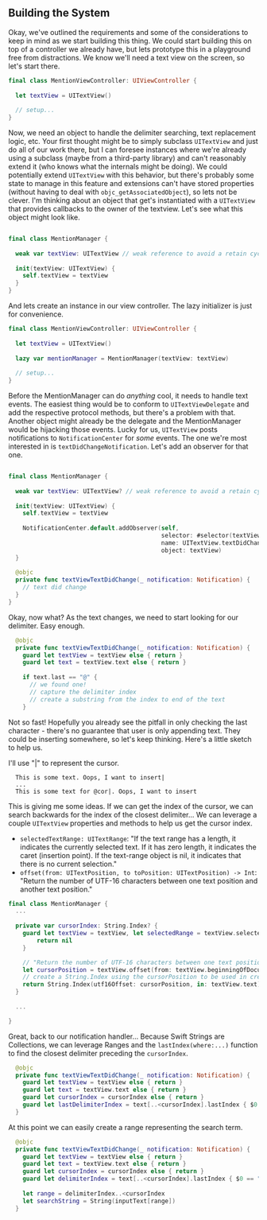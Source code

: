 ## Building the System

Okay, we've outlined the requirements and some of the considerations to keep in mind as we start building this thing. We could start building this on top of a controller we already have, but lets prototype this in a playground free from distractions. We know we'll need a text view on the screen, so let's start there.

```swift
final class MentionViewController: UIViewController {
  
  let textView = UITextView()
  
  // setup...
}
```

Now, we need an object to handle the delimiter searching, text replacement logic, etc. Your first thought might be to simply subclass `UITextView` and just do all of our work there, but I can foresee instances where we're already using a subclass (maybe from a third-party library) and can't reasonably extend it (who knows what the internals might be doing). We could potentially extend `UITextView` with this behavior, but there's probably some state to manage in this feature and extensions can't have stored properties (without having to deal with `objc_getAssociatedObject`), so lets not be clever. I'm thinking about an object that get's instantiated with a `UITextView` that provides callbacks to the owner of the textview. Let's see what this object might look like.

```swift

final class MentionManager {
  
  weak var textView: UITextView // weak reference to avoid a retain cycle
  
  init(textView: UITextView) {
    self.textView = textView
  }
}
```

And lets create an instance in our view controller. The lazy initializer is just for convenience.

```swift
final class MentionViewController: UIViewController {
  
  let textView = UITextView()
  
  lazy var mentionManager = MentionManager(textView: textView)
  
  // setup...
}
```

Before the MentionManager can do _anything_ cool, it needs to handle text events. The easiest thing would be to conform to `UITextViewDelegate` and add the respective protocol methods, but there's a problem with that. Another object might already be the delegate and the MentionManager would be hijacking those events. Lucky for us, `UITextView` posts notifications to `NotificationCenter` for _some_ events. The one we're most interested in is `textDidChangeNotification`. Let's add an observer for that one.

```swift

final class MentionManager {
  
  weak var textView: UITextView? // weak reference to avoid a retain cycle
  
  init(textView: UITextView) {
    self.textView = textView
    
    NotificationCenter.default.addObserver(self,
                                           selector: #selector(textViewTextDidChange),
                                           name: UITextView.textDidChangeNotification,
                                           object: textView)
  }
  
  @objc
  private func textViewTextDidChange(_ notification: Notification) {
    // text did change
  }
}
```

Okay, now what? As the text changes, we need to start looking for our delimiter. Easy enough.

```swift
  @objc
  private func textViewTextDidChange(_ notification: Notification) {
    guard let textView = textView else { return }
    guard let text = textView.text else { return }
    
    if text.last == "@" {
      // we found one!
      // capture the delimiter index
      // create a substring from the index to end of the text
    }
```

Not so fast! Hopefully you already see the pitfall in only checking the last character - there's no guarantee that user is only appending text. They could be inserting somewhere, so let's keep thinking. Here's a little sketch to help us.

I'll use "|" to represent the cursor.
```text
  This is some text. Oops, I want to insert|
  ...
  This is some text for @cor|. Oops, I want to insert
```

This is giving me some ideas. If we can get the index of the cursor, we can search backwards for the index of the closest delimiter... We can leverage a couple `UITextView` properties and methods to help us get the cursor index.
- `selectedTextRange: UITextRange`: "If the text range has a length, it indicates the currently selected text. If it has zero length, it indicates the caret (insertion point). If the text-range object is nil, it indicates that there is no current selection."
- `offset(from: UITextPosition, to toPosition: UITextPosition) -> Int`: "Return the number of UTF-16 characters between one text position and another text position."

```swift
final class MentionManager {
  ...
  
  private var cursorIndex: String.Index? {
    guard let textView = textView, let selectedRange = textView.selectedTextRange else {
        return nil
    }

    // "Return the number of UTF-16 characters between one text position and another text position."
    let cursorPosition = textView.offset(from: textView.beginningOfDocument, to: selectedRange.start)
    // create a String.Index using the cursorPosition to be used in creating a Range later
    return String.Index(utf16Offset: cursorPosition, in: textView.text)
  }
    
  ...

}
```

Great, back to our notification handler... Because Swift Strings are Collections, we can leverage Ranges and the `lastIndex(where:...)` function to find the closest delimiter preceding the `cursorIndex`.
```swift
  @objc
  private func textViewTextDidChange(_ notification: Notification) {
    guard let textView = textView else { return }
    guard let text = textView.text else { return }
    guard let cursorIndex = cursorIndex else { return }
    guard let lastDelimiterIndex = text[..<cursorIndex].lastIndex { $0 == "@" } else { return }
  }
```

At this point we can easily create a range representing the search term.
```swift
  @objc
  private func textViewTextDidChange(_ notification: Notification) {
    guard let textView = textView else { return }
    guard let text = textView.text else { return }
    guard let cursorIndex = cursorIndex else { return }
    guard let delimiterIndex = text[..<cursorIndex].lastIndex { $0 == "@" } else { return }
    
    let range = delimiterIndex..<cursorIndex
    let searchString = String(inputText[range])
  }
```
